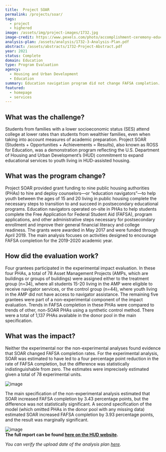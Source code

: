 ```yaml
---
title:  Project SOAR
permalink: /projects/soar/
tags: 
  - project 
  - highered
image: /assets/img/project-images/1732.jpg  
image-credit: https://www.pexels.com/photo/accomplishment-ceremony-education-graduation-267885/
analysis-plan: /assets/analysis/1732-3-Analysis-Plan.pdf
abstract: /assets/abstracts/1732-Project-Abstract.pdf
year: 2021
status: Complete
domain: Education
type: Program Evaluation
agency: 
  - Housing and Urban Development
  - Education
summary: Education navigation program did not change FAFSA completion.
featured: 
  - homepage
  - services
---
```

## What was the challenge? 

Students from families with a lower socioeconomic status (SES) attend college at lower rates than students from wealthier families, even when taking into account measures of academic preparation. Project SOAR (Students + Opportunities + Achievements = Results), also known as ROSS for Education, was a demonstration program reflecting the U.S. Department of Housing and Urban Development’s (HUD) commitment to expand educational services to youth living in HUD-assisted housing. 

## What was the program change? 

Project SOAR provided grant funding to nine public housing authorities (PHAs) to hire and deploy counselors—or “education navigators”—to help youth between the ages of 15 and 20 living in public housing complete the necessary steps to transition to and succeed in postsecondary educational programs. Education navigators operated on-site in PHAs to help students complete the Free Application for Federal Student Aid (FAFSA), program applications, and other administrative steps necessary for postsecondary enrollment and improve their general financial literacy and college readiness. The grants were awarded in May 2017 and were funded through April 2019. The main analysis focuses on activities designed to encourage FAFSA completion for the 2019-2020 academic year.

## How did the evaluation work?

Four grantees participated in the experimental impact evaluation. In these four PHAs, a total of 78 Asset Management Projects (AMPs, which are buildings or groups of buildings) were assigned either to the treatment group (n=34), where all students 15-20 living in the AMP were eligible to receive navigator services, or the control group (n=44), where youth living in the AMP did not have access to navigator assistance. The remaining five grantees were part of a non-experimental component of the impact evaluation. Trends in FAFSA completion in these PHAs were compared to trends of other, non-SOAR PHAs using a synthetic control method. There were a total of 1,137 PHAs available in the donor pool in the main specification.

## What was the impact?

Neither the experimental nor the non-experimental analyses found evidence that SOAR changed FAFSA completion rates. For the experimental analysis, SOAR was estimated to have led to a four percentage point reduction in the rate of FAFSA completion, but the difference was statistically indistinguishable from zero. The estimates were imprecisely estimated given a total of 78 experimental units.

![image]({{site.baseurl}}/assets/img/project-images/1732_fafsa_2019_perc_block_only_ridist.png)

The main specification of the non-experimental analysis estimated that SOAR increased FAFSA completion by 3.43 percentage points, but the difference was not statistically significant. A second specification of the model (which omitted PHAs in the donor pool with any missing data) estimated SOAR increased FAFSA completion by 3.93 percentage points, and the result was marginally significant.

![image]({{site.baseurl}}/assets/img/project-images/1732_synth_main_yearleveldelete.png)
<br>
**The full report can be found <a href="https://www.huduser.gov/portal/publications/Evaluation-of-Project-SOAR-Final-Report-2020.html">here on the HUD website</a>.**

*You can verify the upload date of the analysis plan <a href="https://github.com/gsa-oes/office-of-evaluation-sciences/commits/master/assets/analysis/1732-3-Analysis-Plan.pdf">here</a>.*
